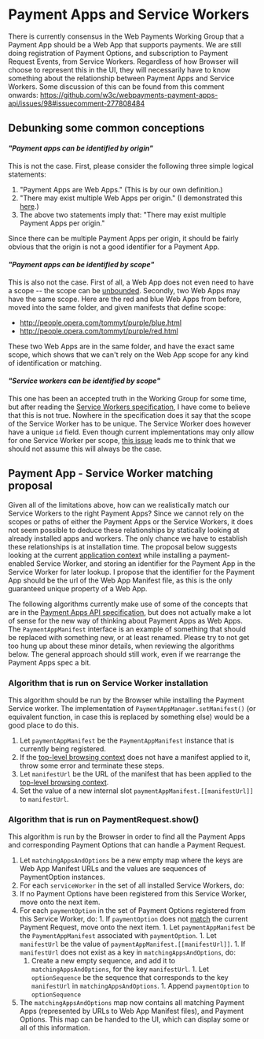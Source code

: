 # Payment Apps and Service Workers

There is currently consensus in the Web Payments Working Group that a Payment App should be a Web App that supports payments. We are still doing registration of Payment Options, and subscription to Payment Request Events, from Service Workers. Regardless of how Browser will choose to represent this in the UI, they will necessarily have to know something about the relationship between Payment Apps and Service Workers. Some discussion of this can be found from this comment onwards: https://github.com/w3c/webpayments-payment-apps-api/issues/98#issuecomment-277808484


## Debunking some common conceptions

#### *"Payment apps can be identified by origin"*

This is not the case. First, please consider the following three simple logical statements:

1. "Payment Apps are Web Apps." (This is by our own definition.)
1. "There may exist multiple Web Apps per origin." (I demonstrated this [here](https://github.com/w3c/webpayments-payment-apps-api/issues/98#issuecomment-277808484).)
1. The above two statements imply that: "There may exist multiple Payment Apps per origin."

Since there can be multiple Payment Apps per origin, it should be fairly obvious that the origin is not a good identifier for a Payment App.


#### *"Payment apps can be identified by scope"*

This is also not the case. First of all, a Web App does not even need to have a scope -- the scope can be [unbounded](https://www.w3.org/TR/appmanifest/#dfn-unbounded). Secondly, two Web Apps may have the same scope. Here are the red and blue Web Apps from before, moved into the same folder, and given manifests that define scope:

* http://people.opera.com/tommyt/purple/blue.html
* http://people.opera.com/tommyt/purple/red.html

These two Web Apps are in the same folder, and have the exact same scope, which shows that we can't rely on the Web App scope for any kind of identification or matching.


#### *"Service workers can be identified by scope"*

This one has been an accepted truth in the Working Group for some time, but after reading the [Service Workers specification](https://w3c.github.io/ServiceWorker/), I have come to believe that this is not true. Nowhere in the specification does it say that the scope of the Service Worker has to be unique. The Service Worker does however have a unique `id` field. Even though current implementations may only allow for one Service Worker per scope, [this issue](https://github.com/w3c/ServiceWorker/issues/921) leads me to think that we should not assume this will always be the case.


## Payment App - Service Worker matching proposal

Given all of the limitations above, how can we realistically match our Service Workers to the right Payment Apps? Since we cannot rely on the scopes or paths of either the Payment Apps or the Service Workers, it does not seem possible to deduce these relationships by statically looking at already installed apps and workers. The only chance we have to establish these relationships is at installation time. The proposal below suggests looking at the current [application context](https://w3c.github.io/manifest/#dfn-application-context) while installing a payment-enabled Service Worker, and storing an identifier for the Payment App in the Service Worker for later lookup. I propose that the identifier for the Payment App should be the url of the Web App Manifest file, as this is the only guaranteed unique property of a Web App.

The following algorithms currently make use of some of the concepts that are in the [Payment Apps API specification](https://w3c.github.io/webpayments-payment-apps-api/), but does not actually make a lot of sense for the new way of thinking about Payment Apps as Web Apps. The `PaymentAppManifest` interface is an example of something that should be replaced with something new, or at least renamed. Please try to not get too hung up about these minor details, when reviewing the algorithms below. The general approach should still work, even if we rearrange the Payment Apps spec a bit.


### Algorithm that is run on Service Worker installation

This algorithm should be run by the Browser while installing the Payment Service worker. The implementation of `PaymentAppManager.setManifest()` (or equivalent function, in case this is replaced by something else) would be a good place to do this.

1. Let `paymentAppManifest` be the `PaymentAppManifest` instance that is currently being registered.
1. If the [top-level browsing context](https://w3c.github.io/manifest/#dfn-top-level-browsing-context) does not have a manifest applied to it, throw some error and terminate these steps.
1. Let `manifestUrl` be the URL of the manifest that has been applied to the [top-level browsing context](https://w3c.github.io/manifest/#dfn-top-level-browsing-context).
1. Set the value of a new internal slot `paymentAppManifest.[[manifestUrl]]` to `manifestUrl`.


### Algorithm that is run on PaymentRequest.show()

This algorithm is run by the Browser in order to find all the Payment Apps and corresponding Payment Options that can handle a Payment Request.

1. Let `matchingAppsAndOptions` be a new empty map where the keys are Web App Manifest URLs and the values are sequences of PaymentOption instances.
1. For each `serviceWorker` in the set of all installed Service Workers, do:
  1. If no Payment Options have been registered from this Service Worker, move onto the next item.
  1. For each `paymentOption` in the set of Payment Options registered from this Service Worker, do:
    1. If `paymentOption` does not [match](https://w3c.github.io/webpayments-payment-apps-api/#matching) the current Payment Request, move onto the next item.
    1. Let `paymentAppManifest` be the `PaymentAppManifest` associated with `paymentOption`.
    1. Let `manifestUrl` be the value of `paymentAppManifest.[[manifestUrl]]`.
    1. If `manifestUrl` does not exist as a key in `matchingAppsAndOptions`, do:
      1. Create a new empty sequence, and add it to `matchingAppsAndOptions`, for the key `manifestUrl`.
    1. Let `optionSequence` be the sequence that corresponds to the key `manifestUrl` in `matchingAppsAndOptions`.
    1. Append `paymentOption` to `optionSequence`
1. The `matchingAppsAndOptions` map now contains all matching Payment Apps (represented by URLs to Web App Manifest files), and Payment Options. This map can be handed to the UI, which can display some or all of this information.
